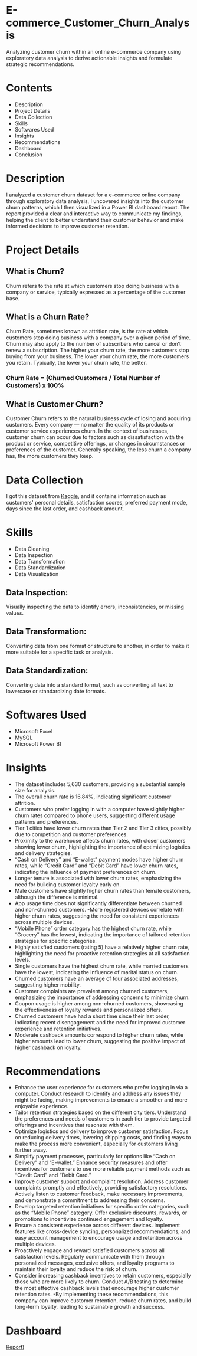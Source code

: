 # E-commerce_Customer_Churn_Analysis
Analyzing customer churn within an online e-commerce company using exploratory data analysis to derive actionable insights and formulate strategic recommendations.
# Contents
- Description
- Project Details
- Data Collection
- Skills
- Softwares Used
- Insights
- Recommendations
- Dashboard
- Conclusion
  
# Description
I analyzed a customer churn dataset for a e-commerce online company through exploratory data analysis, I uncovered insights into the customer churn patterns, which I then visualized in a Power BI dashboard report. The report provided a clear and interactive way to communicate my findings, helping the client to better understand their customer behavior and make informed decisions to improve customer retention.

# Project Details
## What is Churn?
Churn refers to the rate at which customers stop doing business with a company or service, typically expressed as a percentage of the customer base.
## What is a Churn Rate?
Churn Rate, sometimes known as attrition rate, is the rate at which customers stop doing business with a company over a given period of time. Churn may also apply to the number of subscribers who cancel or don’t renew a subscription. The higher your churn rate, the more customers stop buying from your business. The lower your churn rate, the more customers you retain. Typically, the lower your churn rate, the better.

### Churn Rate = (Churned Customers / Total Number of Customers) x 100%

## What is Customer Churn?
Customer Churn refers to the natural business cycle of losing and acquiring customers. Every company — no matter the quality of its products or customer service experiences churn. In the context of businesses, customer churn can occur due to factors such as dissatisfaction with the product or service, competitive offerings, or changes in circumstances or preferences of the customer. Generally speaking, the less churn a company has, the more customers they keep.

# Data Collection
I got this dataset from [Kaggle](https://www.kaggle.com/datasets/ankitverma2010/ecommerce-customer-churn-analysis-and-prediction?sort=most-comments), and it contains information such as customers' personal details, satisfaction scores, preferred payment mode, days since the last order, and cashback amount.

# Skills
- Data Cleaning
- Data Inspection
- Data Transformation
- Data Standardization
- Data Visualization
## Data Inspection: 
Visually inspecting the data to identify errors, inconsistencies, or missing values.

## Data Transformation: 
Converting data from one format or structure to another, in order to make it more suitable for a specific task or analysis.

## Data Standardization: 
Converting data into a standard format, such as converting all text to lowercase or standardizing date formats.

# Softwares Used
- Microsoft Excel
- MySQL
- Microsoft Power BI
  
# Insights
- The dataset includes 5,630 customers, providing a substantial sample size for analysis.
- The overall churn rate is 16.84%, indicating significant customer attrition.
- Customers who prefer logging in with a computer have slightly higher churn rates compared to phone users, suggesting different usage patterns and preferences.
- Tier 1 cities have lower churn rates than Tier 2 and Tier 3 cities, possibly due to competition and customer preferences.
- Proximity to the warehouse affects churn rates, with closer customers showing lower churn, highlighting the importance of optimizing logistics and delivery strategies.
- “Cash on Delivery” and “E-wallet” payment modes have higher churn rates, while “Credit Card” and “Debit Card” have lower churn rates, indicating the influence of payment preferences on churn.
- Longer tenure is associated with lower churn rates, emphasizing the need for building customer loyalty early on.
- Male customers have slightly higher churn rates than female customers, although the difference is minimal.
- App usage time does not significantly differentiate between churned and non-churned customers.
-More registered devices correlate with higher churn rates, suggesting the need for consistent experiences across multiple devices.
- “Mobile Phone” order category has the highest churn rate, while “Grocery” has the lowest, indicating the importance of tailored retention strategies for specific categories.
- Highly satisfied customers (rating 5) have a relatively higher churn rate, highlighting the need for proactive retention strategies at all satisfaction levels.
- Single customers have the highest churn rate, while married customers have the lowest, indicating the influence of marital status on churn.
- Churned customers have an average of four associated addresses, suggesting higher mobility.
- Customer complaints are prevalent among churned customers, emphasizing the importance of addressing concerns to minimize churn.
- Coupon usage is higher among non-churned customers, showcasing the effectiveness of loyalty rewards and personalized offers.
- Churned customers have had a short time since their last order, indicating recent disengagement and the need for improved customer experience and retention initiatives.
- Moderate cashback amounts correspond to higher churn rates, while higher amounts lead to lower churn, suggesting the positive impact of higher cashback on loyalty.

# Recommendations
- Enhance the user experience for customers who prefer logging in via a computer. Conduct research to identify and address any issues they might be facing, making improvements to ensure a smoother and more enjoyable experience.
- Tailor retention strategies based on the different city tiers. Understand the preferences and needs of customers in each tier to provide targeted offerings and incentives that resonate with them.
- Optimize logistics and delivery to improve customer satisfaction. Focus on reducing delivery times, lowering shipping costs, and finding ways to make the process more convenient, especially for customers living further away.
- Simplify payment processes, particularly for options like “Cash on Delivery” and “E-wallet.” Enhance security measures and offer incentives for customers to use more reliable payment methods such as “Credit Card” and “Debit Card.”
- Improve customer support and complaint resolution. Address customer complaints promptly and effectively, providing satisfactory resolutions. Actively listen to customer feedback, make necessary improvements, and demonstrate a commitment to addressing their concerns.
- Develop targeted retention initiatives for specific order categories, such as the “Mobile Phone” category. Offer exclusive discounts, rewards, or promotions to incentivize continued engagement and loyalty.
- Ensure a consistent experience across different devices. Implement features like cross-device syncing, personalized recommendations, and easy account management to encourage usage and retention across multiple devices.
- Proactively engage and reward satisfied customers across all satisfaction levels. Regularly communicate with them through personalized messages, exclusive offers, and loyalty programs to maintain their loyalty and reduce the risk of churn.
- Consider increasing cashback incentives to retain customers, especially those who are more likely to churn. Conduct A/B testing to determine the most effective cashback levels that encourage higher customer retention rates.
-By implementing these recommendations, this company can improve customer retention, reduce churn rates, and build long-term loyalty, leading to sustainable growth and success.

# Dashboard
[Report](https://github.com/priyankayadav20/E-commerce_Customer_Churn_Analysis/blob/main/report.png))
